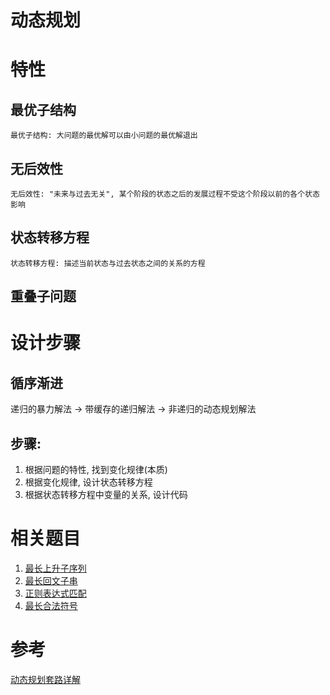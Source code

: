 # 动态规划


# 特性

## 最优子结构
    最优子结构: 大问题的最优解可以由小问题的最优解退出 

## 无后效性
    无后效性: "未来与过去无关", 某个阶段的状态之后的发展过程不受这个阶段以前的各个状态影响

## 状态转移方程
    状态转移方程: 描述当前状态与过去状态之间的关系的方程

## 重叠子问题



# 设计步骤

## 循序渐进
递归的暴力解法 -> 带缓存的递归解法 -> 非递归的动态规划解法

## 步骤:
1. 根据问题的特性, 找到变化规律(本质)
2. 根据变化规律, 设计状态转移方程
3. 根据状态转移方程中变量的关系, 设计代码

# 相关题目
1. [最长上升子序列](../LIS.js)
2. [最长回文子串](../../leetcode/5.longest-palindromic-substring.js)
3. [正则表达式匹配](../../leetcode/10.regular-expression-matching.js)
4. [最长合法符号](../../leetcode/32.longest-valid-parentheses.js)


# 参考
[动态规划套路详解](https://zhuanlan.zhihu.com/p/78220312)